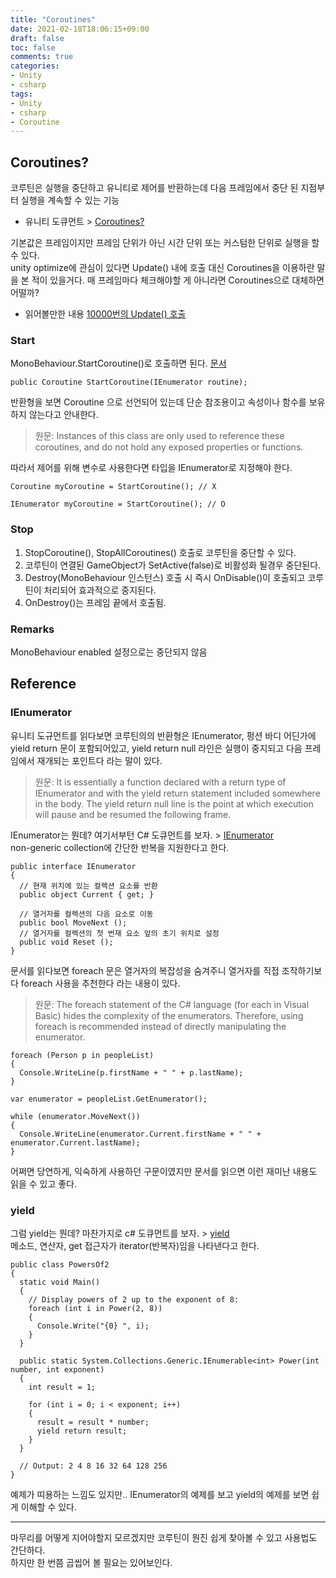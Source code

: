 ```yaml
---
title: "Coroutines"
date: 2021-02-18T18:06:15+09:00
draft: false
toc: false
comments: true
categories:
- Unity
- csharp
tags:
- Unity
- csharp
- Coroutine
---
```



<!--more-->
## Coroutines?  
코루틴은 실행을 중단하고 유니티로 제어를 반환하는데 다음 프레임에서 중단 된 지점부터 실행을 계속할 수 있는 기능  
- 유니티 도큐먼트 > [Coroutines?](https://docs.unity3d.com/Manual/Coroutines.html)

기본값은 프레임이지만 프레임 단위가 아닌 시간 단위 또는 커스텀한 단위로 실행을 할 수 있다.  
unity optimize에 관심이 있다면 Update() 내에 호출 대신 Coroutines을 이용하란 말을 본 적이 있을거다.
매 프레임마다 체크해야할 게 아니라면 Coroutines으로 대체하면 어떨까?  
- 읽어볼만한 내용 [10000번의 Update() 호출](https://blogs.unity3d.com/kr/2015/12/23/1k-update-calls/)

### Start
MonoBehaviour.StartCoroutine()로 호출하면 된다. [문서](https://docs.unity3d.com/ScriptReference/MonoBehaviour.StartCoroutine.html)

    public Coroutine StartCoroutine(IEnumerator routine);
	
반환형을 보면 Coroutine 으로 선언되어 있는데 단순 참조용이고 속성이나 함수를 보유하지 않는다고 안내한다.  
> 원문:  Instances of this class are only used to reference these coroutines, and do not hold any exposed properties or functions.

따라서 제어를 위해 변수로 사용한다면 타입을 IEnumerator로 지정해야 한다.  

    Coroutine myCoroutine = StartCoroutine(); // X
	
	IEnumerator myCoroutine = StartCoroutine(); // O

### Stop
  1. StopCoroutine(), StopAllCoroutines() 호출로 코루틴을 중단할 수 있다.  
  2. 코루틴이 연결된 GameObject가 SetActive(false)로 비활성화 될경우 중단된다.  
  3. Destroy(MonoBehaviour 인스턴스) 호출 시 즉시 OnDisable()이 호출되고 코루틴이 처리되어 효과적으로 중지된다.
  4. OnDestroy()는 프레임 끝에서 호출됨.  

### Remarks
MonoBehaviour enabled 설정으로는 중단되지 않음

## Reference

### IEnumerator
유니티 도규먼트를 읽다보면 코루틴의의 반환형은 IEnumerator, 펑션 바디 어딘가에 yield return 문이 포함되어있고, 
yield return null 라인은 실행이 중지되고 다음 프레임에서 재개되는 포인트다 라는 말이 있다.
> 원문: It is essentially a function declared with a return type of IEnumerator and with the yield return statement included somewhere in the body. The yield return null line is the point at which execution will pause and be resumed the following frame. 

IEnumerator는 뭔데? 여기서부턴 C# 도큐먼트를 보자. >
[IEnumerator](https://docs.microsoft.com/en-us/dotnet/api/system.collections.ienumerator?redirectedfrom=MSDN&view=net-5.0)  
non-generic collection에 간단한 반복을 지원한다고 한다.

    public interface IEnumerator 
	{
	  // 현재 위치에 있는 컬렉션 요소를 반환
      public object Current { get; }
	
	  // 열거자를 컬렉션의 다음 요소로 이동
	  public bool MoveNext ();
	  // 열거자를 컬렉션의 첫 번재 요소 앞의 초기 위치로 설정
	  public void Reset ();
	}

문서를 읽다보면 foreach 문은 열거자의 복잡성을 숨겨주니 열거자를 직접 조작하기보다 foreach 사용을 추천한다 라는 내용이 있다.
> 원문: The foreach statement of the C# language (for each in Visual Basic) hides the complexity of the enumerators. Therefore, using foreach is recommended instead of directly manipulating the enumerator.

    foreach (Person p in peopleList)
	{
      Console.WriteLine(p.firstName + " " + p.lastName);
	}
	
    var enumerator = peopleList.GetEnumerator();
	
	while (enumerator.MoveNext())
	{
	  Console.WriteLine(enumerator.Current.firstName + " " + enumerator.Current.lastName);
	}

어쩌면 당연하게, 익숙하게 사용하던 구문이였지만 문서를 읽으면 이런 재미난 내용도 읽을 수 있고 좋다.

### yield
그럼 yield는 뭔데? 마찬가지로 c# 도큐먼트를 보자. >
[yield](https://docs.microsoft.com/en-us/dotnet/csharp/language-reference/keywords/yield)  
메소드, 연산자, get 접근자가 iterator(반복자)임을 나타낸다고 한다.

    public class PowersOf2
    {
      static void Main()
      {
        // Display powers of 2 up to the exponent of 8:
        foreach (int i in Power(2, 8))
        {
          Console.Write("{0} ", i);
        }
      }

      public static System.Collections.Generic.IEnumerable<int> Power(int number, int exponent)
      {
        int result = 1;

        for (int i = 0; i < exponent; i++)
        {
          result = result * number;
          yield return result;
        }
      }

      // Output: 2 4 8 16 32 64 128 256
    }
예제가 띠용하는 느낌도 있지만.. IEnumerator의 예제를 보고 yield의 예제를 보면 쉽게 이해할 수 있다.

---

마무리를 어떻게 지어야할지 모르겠지만 코루틴이 뭔진 쉽게 찾아볼 수 있고 사용법도 간단하다.  
하지만 한 번쯤 곱씹어 볼 필요는 있어보인다.


